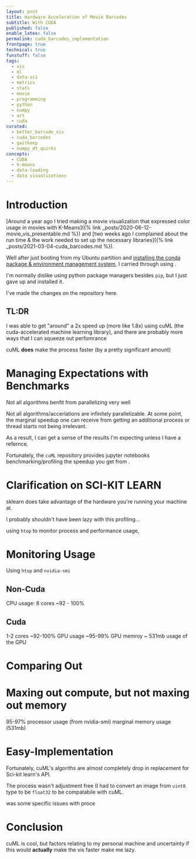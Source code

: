 ```yaml
---
layout: post
title: Hardware Acceleration of Movie Barcodes
subtitle: With CUDA
published: false
enable_latex: false
permalink: cuda_barcodes_implementation
frontpage: true
technical: true
funstuff: false
tags: 
  - vis
  - ml
  - data-sci
  - metrics
  - stats
  - movie
  - programming
  - python
  - numpy
  - art
  - cuda
curated:
  - better_barcode_vis
  - cuda_barcodes
  - gaitkeep
  - numpy_dt_quirks
concepts:
  - CUDA
  - k-means
  - data-loading
  - data visualizations
---
```


# Introduction
[Around a year ago I tried making a movie visualization that expressed color usage in movies with K-Means]({% link _posts/2020-06-12-movie_vis_presentable.md %}) and [two weeks ago I complained about the run time & the work needed to set up the necessary libraries]({% link _posts/2021-03-04-cuda_barcodes.md %}).

Well after just booting from my Ubuntu partition and [installing the conda package & environment management system](https://conda.io/projects/conda/en/latest/index.html#), I carried through using . 


I'm normally dislike using python package managers besides `pip`, but I just gave up and installed it. 

I've made the changes on the repository here.

## TL:DR
I was able to get "around" a 2x speed up (more like 1.8x) using cuML (the cuda-accelerated machine learning library), and there are probably more ways that I can squeeze out perfomrance

cuML **does** make the process faster (by a pretty significant amount) 



# Managing Expectations with Benchmarks

Not all algorithms benfit from parallelizing very well

Not all algorithms/accerlations are infinitely parallelizable. At some point, the marginal speedup one can receive from getting an additional process or thread starts not being irrelevant. 

As a result, I can get a sense of the results I'm expecting unless I have a refernce. 

Fortunately, the `cuML` repository provides jupyter notebooks benchmarking/profiling the speedup you get from .

# Clarification on SCI-KIT LEARN
sklearn does take advantage of the hardware you're running your machine at. 

I probably shouldn't have been lazy with this profiling...

using `htop` to monitor process and performance usage,


# Monitoring Usage

Using `htop` and `nvidia-smi`



## Non-Cuda
CPU usage:
8 cores \~92 - 100%
## Cuda
1-2 cores \~92-100%
GPU usage \~95-99%
GPU memroy \~ 531mb usage of the GPU

# Comparing Out

# Maxing out compute, but not maxing out memory 

95-97% processor usage (from nvidia-smi)
marginal memory usage (531mb)


# Easy-Implementation 
Fortunately, cuML's algoriths are almost completely drop in replacement for Sci-kit learn's API.

The process wasn't adjustment free (I had to convert an image from `uint8` type to be `float32` to be compatabile with cuML.

was some specific issues with proce

# Conclusion
cuML is cool, but factors relating to my personal machine and uncertainty if this would **actually** make the vis faster make me lazy.  
